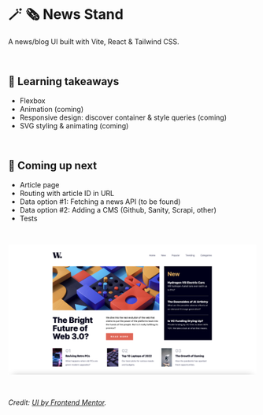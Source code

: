 # 🪄 🗞️ News Stand

A news/blog UI built with Vite, React & Tailwind CSS.

<br/>

## 🥡 Learning takeaways
- Flexbox
- Animation (coming)
- Responsive design: discover container & style queries (coming)
- SVG styling & animating (coming)

<br/>

## 🍩 Coming up next
- Article page
- Routing with article ID in URL
- Data option #1: Fetching a news API (to be found)
- Data option #2: Adding a CMS (Github, Sanity, Scrapi, other)
- Tests

<br/>

![Screenshot of the finished UI](./public/screenshot.png "Screen of the finished UI")

<br/>

*Credit: [UI by Frontend Mentor](https://www.frontendmentor.io/challenges/news-homepage-H6SWTa1MFl).*

